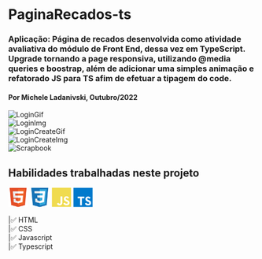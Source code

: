 # PaginaRecados-ts

<h3> Aplicação: Página de recados desenvolvida como atividade avaliativa do módulo de Front End, dessa vez em TypeScript. <br>
Upgrade tornando a page responsiva, utilizando @media queries e boostrap, além de adicionar uma simples animação e refatorado JS para TS afim de efetuar a tipagem do code. </h3>
<h4> Por Michele Ladanivski, Outubro/2022 </h4>

<img src="https://user-images.githubusercontent.com/102632136/230996930-e843afe9-a155-435b-bebd-f585e92e4c56.gif" alt="LoginGif">
<br>
<img src="https://user-images.githubusercontent.com/102632136/230995061-f752c42b-c081-44ac-aa96-f68331444eab.jpg" alt="LoginImg">
<br>
<img src="https://user-images.githubusercontent.com/102632136/230996927-3bb19cec-b2f3-4177-8a4e-63b35b36aced.gif" alt="LoginCreateGif">
<br>
<img src="https://user-images.githubusercontent.com/102632136/230995059-8f36b976-d662-4afe-86a9-d8121ebe0bcd.jpg" alt="LoginCreateImg">
<br>
<img src="https://user-images.githubusercontent.com/102632136/230995067-257c44a2-b782-40dc-966e-3ecc1f5282bb.jpg" alt="Scrapbook">

<h2> Habilidades trabalhadas neste projeto </h2>
<div style="display: inline_block" align="">
    <img align="center" alt="" height="40em" width="40em" src="https://raw.githubusercontent.com/devicons/devicon/master/icons/html5/html5-original.svg">
    <img align="center" alt="" height="40em" width="40em" src="https://raw.githubusercontent.com/devicons/devicon/master/icons/css3/css3-original.svg">
    <img align="center" alt="" height="40em" width="40em" src="https://raw.githubusercontent.com/devicons/devicon/master/icons/javascript/javascript-plain.svg">
    <img align="center" alt="" height="40em" width="40em" src="https://raw.githubusercontent.com/devicons/devicon/master/icons/typescript/typescript-original.svg">
</div>
    <br>
|✅ HTML <br>
|✅ CSS <br>     	                    
|✅ Javascript <br>
|✅ Typescript <br>
